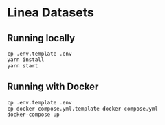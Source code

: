 # Linea Datasets

## Running locally

```
cp .env.template .env
yarn install
yarn start
```


## Running with Docker

```
cp .env.template .env
cp docker-compose.yml.template docker-compose.yml
docker-compose up
```
